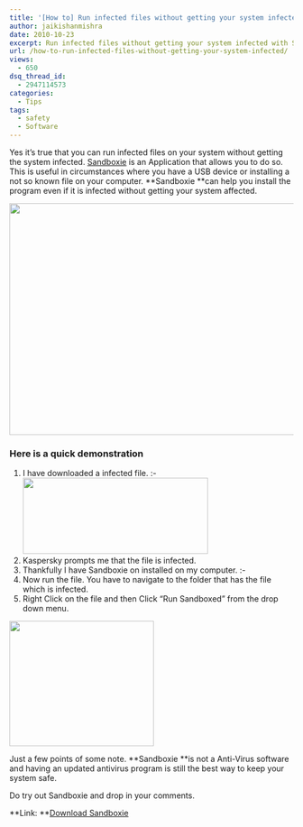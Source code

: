 ```yaml
---
title: '[How to] Run infected files without getting your system infected'
author: jaikishanmishra
date: 2010-10-23
excerpt: Run infected files without getting your system infected with Sandboxie a software which allows the harddisk from being infected by using transient storage.
url: /how-to-run-infected-files-without-getting-your-system-infected/
views:
  - 650
dsq_thread_id:
  - 2947114573
categories:
  - Tips
tags:
  - safety
  - Software
---
```

Yes it&#8217;s true that you can run infected files on your system without getting the system infected. <a href="http://www.sandboxie.com/" onclick="_gaq.push(['_trackEvent', 'outbound-article', 'http://www.sandboxie.com/', 'Sandboxie']);" >Sandboxie</a> is an Application that allows you to do so. This is useful in circumstances where you have a USB device or installing a not so known file on your computer. **Sandboxie **can help you install the program even if it is infected without getting your system affected.

<img class="alignnone wp-image-52841" src="http://cdn.devilsworkshop.org/files/2010/10/sandboxie-virtual-storage.png" alt="" width="555" height="411" />

### Here is a quick demonstration

  1. I have downloaded a infected file. <img src="http://devilsworkshop.org/wp-includes/images/smilies/frownie.png" alt=":-(" class="wp-smiley" style="height: 1em; max-height: 1em;" />  
    <img class="alignnone" src="http://cdn.devilsworkshop.org/files/2010/10/infected-file-alert-from-kaspersky.jpg" alt="" width="328" height="135" />
  2. Kaspersky prompts me that the file is infected.
  3. Thankfully I have Sandboxie on installed on my computer. <img src="http://devilsworkshop.org/wp-includes/images/smilies/simple-smile.png" alt=":-)" class="wp-smiley" style="height: 1em; max-height: 1em;" />
  4. Now run the file. You have to navigate to the folder that has the file which is infected.
  5. Right Click on the file and then Click &#8220;Run Sandboxed&#8221; from the drop down menu.

<img class="alignnone" src="http://cdn.devilsworkshop.org/files/2010/10/run-sandboxed.jpg" alt="" width="256" height="222" />

Just a few points of some note. **Sandboxie **is not a Anti-Virus software and having an updated antivirus program is still the best way to keep your system safe.

Do try out Sandboxie and drop in your comments.

**Link: **<a href="http://www.sandboxie.com/index.php?DownloadSandboxie" onclick="_gaq.push(['_trackEvent', 'outbound-article', 'http://www.sandboxie.com/index.php?DownloadSandboxie', 'Download Sandboxie']);" >Download Sandboxie</a>
